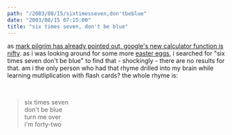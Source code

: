 ```yaml
---
path: "/2003/08/15/sixtimesseven,don'tbeblue" 
date: "2003/08/15 07:15:00" 
title: "six times seven, don't be blue" 
---
```

<p>as <a href="http://diveintomark.org/archives/2003/08/14/calculator">mark pilgrim has already pointed out, google's new calculator function is nifty</a>. as i was looking around for some more <a href="http://www.wikipedia.org/wiki/Easter_eggs_(computing)">easter eggs</a>, i searched for "six times seven don't be blue" to find that - shockingly - there are no results for that. am i the only person who had that rhyme drilled into my brain while learning mutliplication with flash cards? the whole rhyme is:</p><br><blockquote>six times seven<br/>don't be blue<br/>turn me over<br/>i'm forty-two</blockquote>